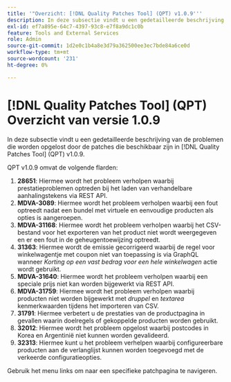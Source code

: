 ```yaml
---
title: '"Overzicht: [!DNL Quality Patches Tool] (QPT) v1.0.9'''
description: In deze subsectie vindt u een gedetailleerde beschrijving van de problemen die worden opgelost door de patches die beschikbaar zijn in [!DNL Quality Patches Tool] (QPT) v1.0.9.
exl-id: ef7a895e-64c7-4397-93c8-e7f8a9dc1c0b
feature: Tools and External Services
role: Admin
source-git-commit: 1d2e0c1b4a8e3d79a362500ee3ec7bde84a6ce0d
workflow-type: tm+mt
source-wordcount: '231'
ht-degree: 0%

---
```


# [!DNL Quality Patches Tool] (QPT) Overzicht van versie 1.0.9

In deze subsectie vindt u een gedetailleerde beschrijving van de problemen die worden opgelost door de patches die beschikbaar zijn in [!DNL Quality Patches Tool] (QPT) v1.0.9.

QPT v1.0.9 omvat de volgende flarden:

1. **28651**: Hiermee wordt het probleem verholpen waarbij prestatieproblemen optreden bij het laden van verhandelbare aanhalingstekens via REST API.
1. **MDVA-3089**: Hiermee wordt het probleem verholpen waarbij een fout optreedt nadat een bundel met virtuele en eenvoudige producten als opties is aangeroepen.
1. **MDVA-31168**: Hiermee wordt het probleem verholpen waarbij het CSV-bestand voor het exporteren van het product niet wordt weergegeven en er een fout in de geheugentoewijzing optreedt.
1. **31363**: Hiermee wordt de emissie gecorrigeerd waarbij de regel voor winkelwagentje met coupon niet van toepassing is via GraphQL wanneer *Korting op een vast bedrag voor een hele winkelwagen* actie wordt gebruikt.
1. **MDVA-31640**: Hiermee wordt het probleem verholpen waarbij een speciale prijs niet kan worden bijgewerkt via REST API.
1. **MDVA-31759**: Hiermee wordt het probleem verholpen waarbij producten niet worden bijgewerkt met *druppel* en *textarea* kenmerkwaarden tijdens het importeren van CSV.
1. **31791**: Hiermee verbetert u de prestaties van de productpagina in gevallen waarin doelregels of gekoppelde producten worden gebruikt.
1. **32012**: Hiermee wordt het probleem opgelost waarbij postcodes in Korea en Argentinië niet kunnen worden gevalideerd.
1. **32313**: Hiermee kunt u het probleem verhelpen waarbij configureerbare producten aan de verlanglijst kunnen worden toegevoegd met de verkeerde configuratieopties.

Gebruik het menu links om naar een specifieke patchpagina te navigeren.
